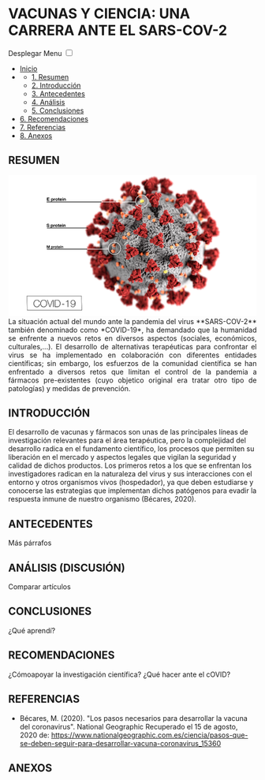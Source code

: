 # **VACUNAS Y CIENCIA: UNA CARRERA ANTE EL SARS-COV-2**

<!doctype html>
<html lang="es">
<head>
	<meta charset="UTF-8">
	<title>CSS Menu responsivo</title>
	<meta name="viewport" content="width=device-width, initial-scale=1">
	<link rel="stylesheet" href="style.css">
</head>

<body>
	<label for="show-menu" class="show-menu">Desplegar Menu</label>
	<input type="checkbox" id="show-menu" role="button">
		<ul id="menu">
		<li><a href="#">Inicio</a></li>
		<li>
			<ul class="hidden">
				<li><a href="#">1. Resumen</a></li>
				<li><a href="#">2. Introducción</a></li>
				<li><a href="#">3. Antecedentes</li>
				<li><a href="#">4. Análisis</li>
				<li><a href="#">5. Conclusiones</li>
			</ul>
		</li>
		<li><a href="#">6. Recomendaciones</a></li>
		<li><a href="#">7. Referencias</a></li>
		<li><a href="#">8. Anexos</a></li>
	</ul>
</body>
</html>

## RESUMEN
<img alt="Estructura SARS-COV-2" src="https://github.com/MarianaJmzC/TASK5_Therapeutics_CdeCMxChallenge2020/blob/master/COVID%2019%20health%20mil.png" class="lazyloaded"  data-11-status="loaded">


<div style="text-align: justify"> La situación actual del mundo ante la pandemia del virus **SARS-COV-2** también denominado como *COVID-19*, ha demandado que la humanidad se enfrente a nuevos retos en diversos aspectos (sociales, económicos, culturales,...). El desarrollo de alternativas terapéuticas para confrontar el virus se ha implementado en colaboración con diferentes entidades científicas; sin embargo, los esfuerzos de la comunidad científica se han enfrentado a diversos retos que limitan el control de la pandemia a fármacos pre-existentes (cuyo objetico original era tratar otro tipo de patologías) y medidas de prevención. </div>

## INTRODUCCIÓN
<p>El desarrollo de vacunas y fármacos son unas de las principales líneas de investigación relevantes para el área terapéutica, pero la complejidad del desarrollo radica en el fundamento científico, los procesos que permiten su liberación en el mercado y aspectos legales que vigilan la seguridad y calidad de dichos productos. Los primeros retos a los que se enfrentan los investigadores radican en la naturaleza del virus y sus interacciones con el entorno y otros organismos vivos (hospedador), ya que deben estudiarse y conocerse las estrategias que implementan dichos patógenos para evadir la respuesta inmune de nuestro organismo (Bécares, 2020).</p>

## ANTECEDENTES
Más párrafos

## ANÁLISIS (DISCUSIÓN)
Comparar artículos

## CONCLUSIONES
¿Qué aprendí?

## RECOMENDACIONES
¿Cómoapoyar la investigación científica?
¿Qué hacer ante el cOVID?

## REFERENCIAS
* Bécares, M. (2020). "Los pasos necesarios para desarrollar la vacuna del coronavirus". National Geographic Recuperado el 15 de agosto, 2020 de: https://www.nationalgeographic.com.es/ciencia/pasos-que-se-deben-seguir-para-desarrollar-vacuna-coronavirus_15360

## ANEXOS
